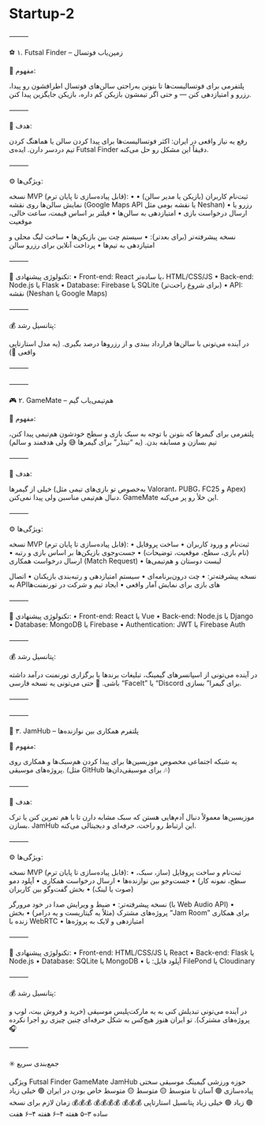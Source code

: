 # Startup-2
⸻

⚽️ ۱. Futsal Finder – زمین‌یاب فوتسال

🧠 مفهوم:

پلتفرمی برای فوتسالیست‌ها تا بتونن به‌راحتی سالن‌های فوتسال اطرافشون رو پیدا، رزرو و امتیازدهی کنن — و حتی اگر تیمشون بازیکن کم داره، بازیکن جایگزین پیدا کنن.

⸻

🎯 هدف:

رفع یه نیاز واقعی در ایران: اکثر فوتسالیست‌ها برای پیدا کردن سالن یا هماهنگ کردن تیم دردسر دارن.
ایده‌ی Futsal Finder دقیقاً این مشکل رو حل می‌کنه.

⸻

⚙️ ویژگی‌ها:

نسخه MVP (قابل پیاده‌سازی تا پایان ترم):
 • ثبت‌نام کاربران (بازیکن یا مدیر سالن)
 • نمایش سالن‌ها روی نقشه (Google Maps API یا نقشه بومی مثل Neshan)
 • رزرو یا ارسال درخواست بازی
 • امتیازدهی به سالن‌ها
 • فیلتر بر اساس قیمت، ساعت خالی، موقعیت

نسخه پیشرفته‌تر (برای بعدتر):
 • سیستم چت بین بازیکن‌ها
 • ساخت لیگ محلی و امتیازدهی به تیم‌ها
 • پرداخت آنلاین برای رزرو سالن

⸻

🧩 تکنولوژی پیشنهادی:
 • Front-end: React یا ساده‌تر، HTML/CSS/JS
 • Back-end: Node.js یا Flask
 • Database: Firebase یا SQLite (برای شروع راحت‌تر)
 • API: نقشه (Neshan یا Google Maps)

⸻

💰 پتانسیل رشد:

در آینده می‌تونی با سالن‌ها قرارداد ببندی و از رزروها درصد بگیری.
(یه مدل استارتاپی واقعی 👀)

⸻

⸻

🎮 ۲. GameMate – هم‌تیمی‌یاب گیم

🧠 مفهوم:

پلتفرمی برای گیمرها که بتونن با توجه به سبک بازی و سطح خودشون هم‌تیمی پیدا کنن، تیم بسازن و مسابقه بدن.
(یه “تینڈر” برای گیمرها 😅 ولی هدفمند و سالم)

⸻

🎯 هدف:

خیلی از گیمرها (به‌خصوص تو بازی‌های تیمی مثل Valorant، PUBG، FC25 و Apex) دنبال هم‌تیمی مناسبن ولی پیدا نمی‌کنن.
GameMate این خلأ رو پر می‌کنه.

⸻

⚙️ ویژگی‌ها:

نسخه MVP (قابل پیاده‌سازی تا پایان ترم):
 • ثبت‌نام و ورود کاربران
 • ساخت پروفایل (نام بازی، سطح، موقعیت، توضیحات)
 • جست‌وجوی بازیکن‌ها بر اساس بازی و رتبه
 • ارسال درخواست همکاری (Match Request)
 • لیست دوستان و هم‌تیمی‌ها

نسخه پیشرفته‌تر:
 • چت درون‌برنامه‌ای
 • سیستم امتیازدهی و رتبه‌بندی بازیکنان
 • اتصال به APIهای بازی برای نمایش آمار واقعی
 • ایجاد تیم و شرکت در تورنمنت‌ها

⸻

🧩 تکنولوژی پیشنهادی:
 • Front-end: React یا Vue
 • Back-end: Node.js یا Django
 • Database: MongoDB یا Firebase
 • Authentication: JWT یا Firebase Auth

⸻

💰 پتانسیل رشد:

در آینده می‌تونی از اسپانسرهای گیمینگ، تبلیغات برندها یا برگزاری تورنمنت درآمد داشته باشی.
🧠 حتی می‌تونی یه نسخه فارسی “FaceIt” یا “Discord برای گیمرا” بسازی.

⸻

⸻

🎸 ۳. JamHub – پلتفرم همکاری بین نوازنده‌ها

🧠 مفهوم:

یه شبکه اجتماعی مخصوص موزیسین‌ها برای پیدا کردن هم‌سبک‌ها و همکاری روی پروژه‌های موسیقی.
(مثل GitHub برای موسیقی‌دان‌ها 🎶)

⸻

🎯 هدف:

موزیسین‌ها معمولاً دنبال آدم‌هایی هستن که سبک مشابه دارن تا با هم تمرین کنن یا ترک بسازن.
JamHub این ارتباط رو راحت، حرفه‌ای و دیجیتالی می‌کنه.

⸻

⚙️ ویژگی‌ها:

نسخه MVP (قابل پیاده‌سازی تا پایان ترم):
 • ثبت‌نام و ساخت پروفایل (ساز، سبک، سطح، نمونه کار)
 • جست‌وجو بین نوازنده‌ها
 • ارسال درخواست همکاری
 • آپلود دمو (صوت یا لینک)
 • بخش گفت‌وگو بین کاربران

نسخه پیشرفته‌تر:
 • ضبط و ویرایش صدا در خود مرورگر (با Web Audio API)
 • پروژه‌های مشترک (مثلاً یه گیتاریست و یه درامر)
 • بخش “Jam Room” برای همکاری زنده با WebRTC
 • امتیازدهی و لایک به پروژه‌ها

⸻

🧩 تکنولوژی پیشنهادی:
 • Front-end: HTML/CSS/JS یا React
 • Back-end: Flask یا Node.js
 • Database: SQLite یا MongoDB
 • آپلود فایل: با FilePond یا Cloudinary

⸻

💰 پتانسیل رشد:

در آینده می‌تونی تبدیلش کنی به یه مارکت‌پلیس موسیقی (خرید و فروش بیت، لوپ و پروژه‌های مشترک).
تو ایران هنوز هیچ‌کس به شکل حرفه‌ای چنین چیزی رو اجرا نکرده 🎧

⸻

✳️ جمع‌بندی سریع

ویژگی Futsal Finder GameMate JamHub
حوزه ورزشی گیمینگ موسیقی
سختی پیاده‌سازی 🟢 آسان تا متوسط 🟡 متوسط 🟡 متوسط
خاص بودن در ایران 🟢 خیلی زیاد 🟢 زیاد 🟢 خیلی زیاد
پتانسیل استارتاپی 💰💰💰 💰💰💰💰 💰💰💰
زمان لازم برای نسخه ساده ۳–۵ هفته ۴–۶ هفته ۴–۶ هفت
